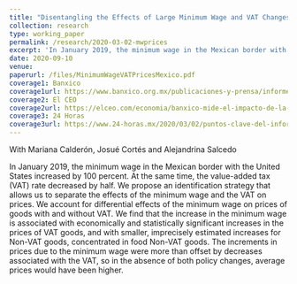 ```yaml
---
title: "Disentangling the Effects of Large Minimum Wage and VAT Changes on Prices: Evidence from Mexico."
collection: research
type: working_paper
permalink: /research/2020-03-02-mwprices
excerpt: 'In January 2019, the minimum wage in the Mexican border with the United States increased by 100 percent. At the same time, the value-added tax (VAT) rate decreased by half. We propose an identification strategy that allows us to separate the effects of the minimum wage and the VAT on prices. We find that the increase in the minimum wage is associated with economically and statistically significant increases in the prices of VAT goods, and with smaller, imprecisely estimated increases for Non-VAT goods, concentrated in food Non-VAT goods. The increments in prices due to the minimum wage were more than offset by decreases associated with the VAT, so in the absence of both policy changes, average prices would have been higher.'
date: 2020-09-10
venue: 
paperurl: /files/MinimumWageVATPricesMexico.pdf
coverage1: Banxico
coverage1url: https://www.banxico.org.mx/publicaciones-y-prensa/informes-trimestrales/recuadros/%7B56780CA3-EBA3-4742-2582-A6DAF863F9DB%7D.pdf
coverage2: El CEO
coverage2url: https://elceo.com/economia/banxico-mide-el-impacto-de-la-recuperacion-del-salario-minimo-en-la-inflacion-este-es-el-resultado/
coverage3: 24 Horas
coverage3url: https://www.24-horas.mx/2020/03/02/puntos-clave-del-informe-trimestral-y-la-minuta-de-banxico/
---
```

With Mariana Calderón, Josué Cortés and Alejandrina Salcedo

In January 2019, the minimum wage in the Mexican border with the United States increased by 100 percent. At the same time, the value-added tax (VAT) rate decreased by half. We propose an identification strategy that allows us to separate the effects of the minimum wage and the VAT on prices. We account for differential effects of the minimum wage on prices of goods with and without VAT. We find that the increase in the minimum wage is associated with economically and statistically significant increases in the prices of VAT goods, and with smaller, imprecisely estimated increases for Non-VAT goods, concentrated in food Non-VAT goods. The increments in prices due to the minimum wage were more than offset by decreases associated with the VAT, so in the absence of both policy changes, average prices would have been higher.
